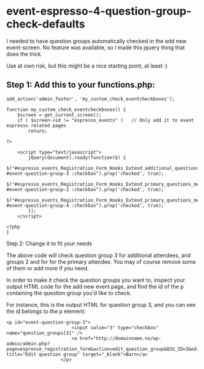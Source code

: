 # event-espresso-4-question-group-check-defaults
I needed to have question groups automatically checked in the add new event-screen. No feature was available, so I made this jquery thing that does the trick.

Use at own risk, but this might be a nice starting point, at least :)

## Step 1: Add this to your functions.php:

```
add_action('admin_footer', 'my_custom_check_eventcheckboxes');

function my_custom_check_eventcheckboxes() {
    $screen = get_current_screen();
    if ( $screen->id != "espresso_events" )   // Only add it to event espresso related pages
        return;

?>

    <script type="text/javascript">
        jQuery(document).ready(function($) {
                $("#espresso_events_Registration_Form_Hooks_Extend_additional_questions_metabox #event-question-group-3 :checkbox").prop('checked', true);
                $("#espresso_events_Registration_Form_Hooks_Extend_primary_questions_metabox #event-question-group-2 :checkbox").prop('checked', true);
                $("#espresso_events_Registration_Form_Hooks_Extend_primary_questions_metabox #event-question-group-4 :checkbox").prop('checked', true);
        });
    </script>

<?php
}
```

Step 2: Change it to fit your needs

The above code will check question group 3 for additional attendees, and groups 2 and for for the primary attendee. You may of course remove some of them or add more if you need.

In order to make it check the question groups you want to, inspect your output HTML code for the add new event page, and find the id of the p containing the question group you'd like to check.

For instance, this is the output HTML for question group 3, and you can see the id belongs to the p element:

```
<p id="event-question-group-3">
						<input value="3" type="checkbox" name="question_groups[3]" />
						<a href="http://domainname.no/wp-admin/admin.php?page=espresso_registration_form&action=edit_question_group&QSG_ID=3&edit_question_group_nonce=93e05e1167&return=edit" title="Edit question group" target="_blank">Barn</a>
					</p>
```


